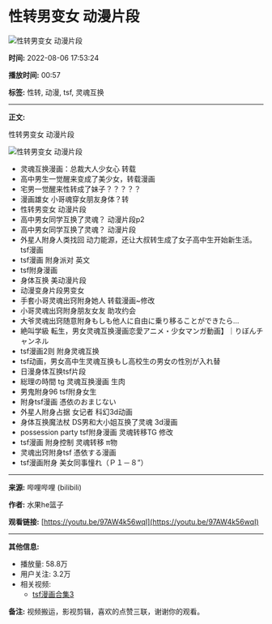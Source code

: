 # 性转男变女 动漫片段

![性转男变女 动漫片段](//i2.hdslb.com/bfs/archive/4defdb1e9dadec8a529f3d0ff93476e219ccf95a.jpg@100w_100h_1c.webp)

**时间:** 2022-08-06 17:53:24

**播放时间:** 00:57

**标签:** 性转, 动漫, tsf, 灵魂互换

---

**正文:**

性转男变女 动漫片段

![性转男变女 动漫片段](//i0.hdslb.com/bfs/baselabs/9331d06f9a3887d13a3ef6f3ab8c8d7aaa28fec3.png@96w.webp)

- 灵魂互换漫画：总裁大人少女心 转载
- 高中男生一觉醒来变成了美少女，转载漫画
- 宅男一觉醒来性转成了妹子？？？？？
- 漫画雄女 小哥魂穿女朋友身体？转
- 性转男变女 动漫片段
- 高中男女同学互换了灵魂？ 动漫片段p2
- 高中男女同学互换了灵魂？ 动漫片段
- 外星人附身人类找回 动力能源，还让大叔转生成了女子高中生开始新生活。 tsf漫画
- tsf漫画 附身派对 英文
- tsf附身漫画
- 身体互换 美动漫片段
- 动漫变身片段男变女
- 手套小哥灵魂出窍附身她人 转载漫画~修改
- 小哥灵魂出窍附身朋友女友 助攻约会
- 大爷灵魂出窍随意附身もしも他人に自由に乗り移ることができたら...
- 絶叫学級 転生，男女灵魂互换漫画恋愛アニメ・少女マンガ動画】｜りぼんチャンネル
- tsf漫画2则 附身灵魂互换
- tsf动画，男女高中生灵魂互换もし高校生の男女の性別が入れ替
- 日漫身体互换tsf片段
- 総理の時間 tg 灵魂互换漫画 生肉
- 男鬼附身96 tsf附身女生
- 附身tsf漫画 憑依のおまじない
- 外星人附身占据 女记者 科幻3d动画
- 身体互换魔法杖 DS男和大小姐互换了灵魂 3d漫画
- possession party tsf附身漫画 灵魂转移TG 修改
- tsf漫画 附身控制 灵魂转移 π物
- 灵魂出窍附身tsf 憑依する漫画
- tsf漫画附身 美女同事憧れ（Ｐ１－８”）

---

**来源:** 哔哩哔哩 (bilibili)

**作者:** 水果he篮子

**观看链接:** [https://youtu.be/97AW4k56wqI](https://youtu.be/97AW4k56wqI) 

--- 

**其他信息:**
- 播放量: 58.8万
- 用户关注: 3.2万
- 相关视频: 
  - [tsf漫画合集3](//space.bilibili.com/647172582/channel/collectiondetail?sid=696828&spm_id_from=333.788.0.0)

**备注:** 视频搬运，影视剪辑，喜欢的点赞三联，谢谢你的观看。